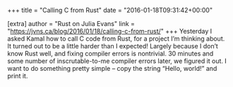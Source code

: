 +++
title = "Calling C from Rust"
date = "2016-01-18T09:31:42+00:00"

[extra]
author = "Rust on Julia Evans"
link = "https://jvns.ca/blog/2016/01/18/calling-c-from-rust/"
+++
Yesterday I asked Kamal how to call C code from Rust, for a project I&rsquo;m thinking about. It turned out to be a little harder than I expected! Largely because I don&rsquo;t know Rust well, and fixing compiler errors is nontrivial. 30 minutes and some number of inscrutable-to-me compiler errors later, we figured it out.
I want to do something pretty simple &ndash; copy the string &ldquo;Hello, world!&rdquo; and print it.